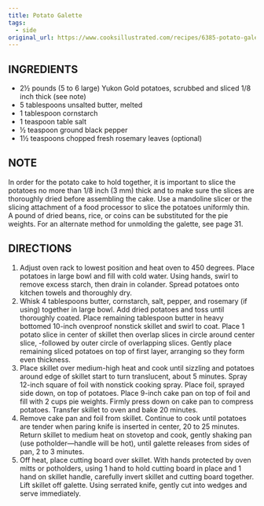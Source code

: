 ```yaml
---
title: Potato Galette
tags:
  - side
original_url: https://www.cooksillustrated.com/recipes/6385-potato-galette
---
```


## INGREDIENTS

* 2½ pounds (5 to 6 large) Yukon Gold potatoes, scrubbed and sliced 1/8 inch thick (see note)
* 5 tablespoons unsalted butter, melted
* 1 tablespoon cornstarch
* 1 teaspoon table salt
* ½ teaspoon ground black pepper
* 1½ teaspoons chopped fresh rosemary leaves (optional)

## NOTE

In order for the potato cake to hold together, it is important to slice the potatoes no more than 1/8  inch (3 mm) thick and to make sure the slices are thoroughly dried before assembling the cake. Use a mandoline slicer or the slicing attachment of a food processor to slice the potatoes uniformly thin. A pound of dried beans, rice, or coins can be substituted for the pie weights. For an alternate method for unmolding the galette, see page 31.

## DIRECTIONS

1. Adjust oven rack to lowest position and heat oven to 450 degrees. Place potatoes in large bowl and fill with cold water. Using hands, swirl to remove excess starch, then drain in colander. Spread potatoes onto kitchen towels and thoroughly dry. 
1. Whisk 4 tablespoons butter, cornstarch, salt, pepper, and rosemary (if using) together in large bowl. Add dried potatoes and toss until thoroughly coated. Place remaining tablespoon butter in heavy bottomed 10-inch ovenproof nonstick skillet and swirl to coat. Place 1 potato slice in center of skillet then overlap slices in circle around center slice, -followed by outer circle of overlapping slices. Gently place remaining sliced potatoes on top of first layer, arranging so they form even thickness. 
1. Place skillet over medium-high heat and cook until sizzling and potatoes around edge of skillet start to turn translucent, about 5 minutes. Spray 12-inch square of foil with nonstick cooking spray. Place foil, sprayed side down, on top of potatoes. Place 9-inch cake pan on top of foil and fill with 2 cups pie weights. Firmly press down on cake pan to compress potatoes. Transfer skillet to oven and bake 20 minutes.
1. Remove cake pan and foil from skillet. Continue to cook until potatoes are tender when paring knife is inserted in center, 20 to 25 minutes. Return skillet to medium heat on stovetop and cook, gently shaking pan (use potholder—handle will be hot), until galette releases from sides of pan, 2 to 3 minutes.
1. Off heat, place cutting board over skillet. With hands protected by oven mitts or potholders, using 1 hand to hold cutting board in place and 1 hand on skillet handle, carefully invert skillet and cutting board together. Lift skillet off galette. Using serrated knife, gently cut into wedges and serve immediately.
